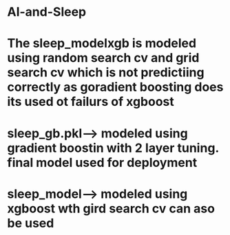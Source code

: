 # AI-and-Sleep
# The sleep_modelxgb is modeled using random search cv and grid search cv which is not predictiing correctly as goradient boosting does its used ot failurs of xgboost

# sleep_gb.pkl--> modeled using gradient boostin with 2 layer tuning. final model used for deployment
# sleep_model--> modeled using xgboost wth gird search cv can aso be used
